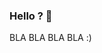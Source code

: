 ### Hello ? 👋

BLA BLA BLA BLA :)
<!--
**LamPocketVN/LamPocketVN** is a ✨ _special_ ✨ repository because its `README.md` (this file) appears on your GitHub profile.
